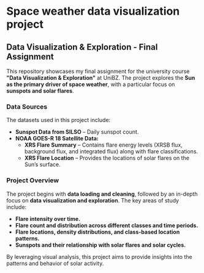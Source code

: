 # Space weather data visualization project
## **Data Visualization & Exploration - Final Assignment**  

This repository showcases my final assignment for the university course **"Data Visualization & Exploration"** at UniBZ. The project explores the **Sun as the primary driver of space weather**, with a particular focus on **sunspots and solar flares**.  

### **Data Sources**  
The datasets used in this project include:  
- **Sunspot Data from SILSO** – Daily sunspot count.  
- **NOAA GOES-R 18 Satellite Data:**  
  - **XRS Flare Summary** – Contains flare energy levels (XRSB flux, background flux, and integrated flux) along with flare classifications.  
  - **XRS Flare Location** – Provides the locations of solar flares on the Sun’s surface.  

### **Project Overview**  
The project begins with **data loading and cleaning**, followed by an in-depth focus on **data visualization and exploration**. The key areas of study include:  
- **Flare intensity over time.**  
- **Flare count and distribution across different classes and time periods.**  
- **Flare locations, density distributions, and class-based location patterns.**  
- **Sunspots and their relationship with solar flares and solar cycles.**  

By leveraging visual analysis, this project aims to provide insights into the patterns and behavior of solar activity.

